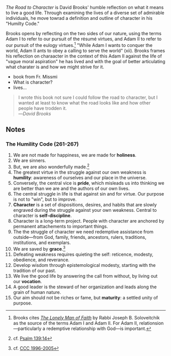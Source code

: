 *The Road to Character* is David Brooks' humble reflection on what it means to live a good life. Through examining the lives of a diverse set of admirable individuals, he move towrad a definition and outline of character in his "Humilty Code."

Brooks opens by reflecting on the two sides of our nature, using the terms Adam I to refer to our pursuit of the résumé virtues, and Adam II to refer to our pursuit of the eulogy virtues.[^Soloveitchik] "While Adam I wants to conquer the world, Adam II ants to obey a calling to serve the world" (xii). Brooks frames his reflection on charaacter in the context of this Adam II against the life of "vague moral aspiration" he has lived and with the goal of better articulating what charater is and how we might strive for it.

[^Soloveitchik]: Brooks cites [*The Lonely Man of Faith*](https://www.amazon.com/Lonely-Man-Faith-Joseph-Soloveitchik/dp/0385514085/ref=sr_1_1?ie=UTF8&qid=1506712551&sr=8-1&keywords=the+lonely+man+of+faith) by Rabbi Joseph B. Soloveitchik as the source of the terms Adam I and Adam II. For Adam II, relationsion—particularly a redemptive relationship with God—is important.

* book from Fr. Missmi
* What is character? 
* lives...

> I wrote this book not sure I could follow the road to character, but I wanted at least to know what the road looks like and how other people have trodden it. <br>—*David Brooks*



## Notes
### The Humility Code (261-267)
1. We are not made for happiness, we are made for **holiness**.
2. We are sinners.
3. But, we are also wonderfully made.[^psalm139]
4. The greatest virtue in the struggle against our own weakness is **humility**: awareness of ourselves and our place in the universe.
5. Conversely, the central vice is **pride**, which misleads us into thinking we are better than we are and the authors of our own lives. 
6. The central struggle in life is that against sin and for virtue. Our purpose is not to "win", but to improve.
7. **Character** is a set of dispositions, desires, and habits that are slowly engraved during the struggle against your own weakness. Central to character is **self-discipline**.
8. Character is a long-term project. People with character are anchored by permanent attachements to important things.
9. The the struggle of character we need redemptive assistance from outside—from God, family, friends, ancestors, rulers, traditions, institutions, and exemplars.
10. We are saved by **grace**.[^ccc1996]
11. Defeating weakness requires quieting the self: reticence, modesty, obedience, and reverance.
12. Develop wisdom through epistemological modesty, starting with the tradition of our past.
13. We live the good life by answering the call from without, by living out our **vocation**.
14. A good leader is the steward of her organization and leads along the grain of human nature.
15. Our aim should not be riches or fame, but **maturity**: a settled unity of purpose.

[^psalm139]: cf. [Psalm 139:14](http://www.usccb.org/bible/psalms/139:1/#23139014)
[^ccc1996]: cf. [CCC 1996-2005](http://www.vatican.va/archive/ccc_css/archive/catechism/p3s1c3a2.htm)